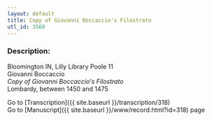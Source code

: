 ```yaml
---
layout: default
title: Copy of Giovanni Boccaccio's Filostrato
utl_id: 3560
---
```


###  Description:

Bloomington IN, Lilly Library Poole 11<br>
Giovanni Boccaccio<br>
_Copy of Giovanni Boccaccio's Filostrato_<br>
Lombardy, between 1450 and 1475

Go to [Transcription]({{ site.baseurl }}/transcription/318)<br>
Go to [Manuscript]({{ site.baseurl }}/www/record.html?id=318) page <br>
